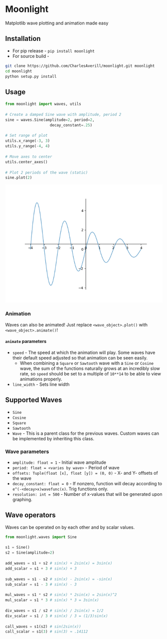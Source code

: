 # Moonlight
Matplotlib wave plotting and animation made easy

## Installation
- For pip release - `pip install moonlight`
- For source build - 
```bash
git clone https://github.com/CharlesAverill/moonlight.git moonlight
cd moonlight
python setup.py install
```

## Usage
```python
from moonlight import waves, utils

# Create a damped Sine wave with amplitude, period 2
sine = waves.Sine(amplitude=2, period=2,
                    decay_constant=.25)

# Set range of plot
utils.x_range(-3, 3)
utils.y_range(-4, 4)

# Move axes to center
utils.center_axes()

# Plot 2 periods of the wave (static)
sine.plot(2)
```
![Resulting plot](https://raw.githubusercontent.com/CharlesAverill/moonlight/main/media/readme_sine_wave.png)

### Animation
Waves can also be animated! Just replace `<wave_object>.plot()` with `<wave_object>.animate()`!
#### `animate` parameters
- `speed` - The speed at which the animation will play. Some waves have their default speed adjusted
so that animation can be seen easily. 
    - When combining a `Square` or `Sawtooth` wave with 
    a `Sine` or `Cosine` wave, the sum of the functions naturally grows at an incredibly slow rate, so `speed`
    should be set to a multiple of `10**14` to be able to view animations properly.
- `line_width` - Sets line width


## Supported Waves
- `Sine`
- `Cosine`
- `Square`
- `Sawtooth`
- `Wave` - This is a parent class for the 
previous waves. Custom waves can be implemented by
inheriting this class.

### Wave parameters
- `amplitude: float = 1` - Initial wave amplitude
- `period: float = <varies by wave>` - Period of wave
- `offsets: Tuple(float [x], float [y]) = (0, 0)` - X- and Y- offsets of the wave
- `decay_constant: float = 0` - If nonzero, function will decay according to `e^(-<decay>x)wavefunc(x)`. Trig functions only.
- `resolution: int = 500` - Number of x-values that will be generated upon graphing.

## Wave operators
Waves can be operated on by each other and by scalar values.
```python
from moonlight.waves import Sine

s1 = Sine()
s2 = Sine(amplitude=2)

add_waves = s1 + s2 # sin(x) + 2sin(x) = 3sin(x)
add_scalar = s1 + 3 # sin(x) + 3

sub_waves = s1 - s2 # sin(x) - 2sin(x) = -sin(x)
sub_scalar = s1 - 3 # sin(x) - 3

mul_waves = s1 * s2 # sin(x) * 2sin(x) = 2sin(x)^2
mul_scalar = s1 * 3 # sin(x) * 3 = 3sin(x)

div_waves = s1 / s2 # sin(x) / 2sin(x) = 1/2
div_scalar = s1 / 3 # sin(x) / 3 = (1/3)sin(x)

call_waves = s1(s2) # sin(2sin(x))
call_scalar = s1(3) # sin(3) ≈ .14112
```

